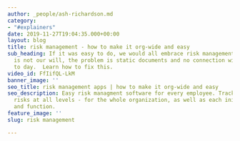 ```yaml
---
author: _people/ash-richardson.md
category:
- "#explainers"
date: 2019-11-27T19:04:35.000+00:00
layout: blog
title: risk management - how to make it org-wide and easy
sub_heading: If it was easy to do, we would all embrace risk management - the problem
  is not our will, the problem is static documents and no connection with our day
  to day.  Learn how to fix this.
video_id: FfIifQL-LkM
banner_image: ''
seo_title: risk management apps | how to make it org-wide and easy
seo_description: Easy risk managment software for every employee. Track and manage
  risks at all levels - for the whole organization, as well as each initiative, project
  and function.
feature_image: ''
slug: risk management

---
```

